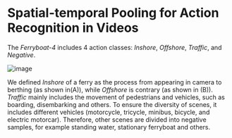 # Spatial-temporal Pooling for Action Recognition in Videos



The *Ferryboat-4* includes 4 action classes: *Inshore*, *Offshore*, *Traffic*, and *Negative*. 

![image](https://github.com/jiaming-wang/STP/tree/master/img/ferryboat.jpg)


We defined *Inshore* of a ferry as the process from appearing in camera to berthing (as shown in(A)), while *Offshore* is contrary (as shown in (B)). *Traffic* mainly includes the movement of pedestrians and vehicles, such as boarding, disembarking and others. To ensure the diversity of scenes, it includes different vehicles (motorcycle, tricycle, minibus, bicycle, and electric motorcar). Therefore, other scenes are divided into negative samples, for example standing water, stationary ferryboat and others. 
